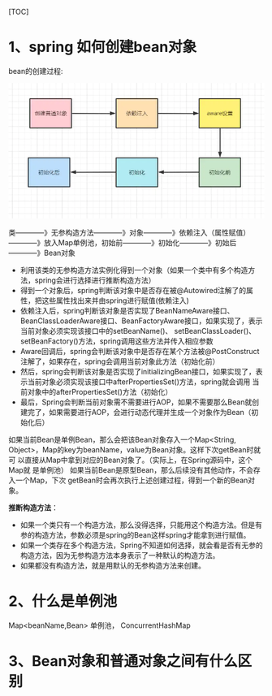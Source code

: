 [TOC]

# 1、spring 如何创建bean对象

bean的创建过程:

![!img](https://raw.githubusercontent.com/lission/markdownPics/main/spring/bean%E7%9A%84%E5%88%9B%E5%BB%BA%E6%B5%81%E7%A8%8B.webp)

类————》无参构造方法————》对象————》依赖注入（属性赋值）————》放入Map单例池，初始前————》初始化————》初始后————》Bean对象

- 利用该类的无参构造方法实例化得到一个对象（如果一个类中有多个构造方法，spring会进行选择进行推断构造方法）
- 得到一个对象后，spring判断该对象中是否存在被@Autowired注解了的属性，把这些属性找出来并由spring进行赋值(依赖注入)
- 依赖注入后，spring判断该对象是否实现了BeanNameAware接口、BeanClassLoaderAware接口、BeanFactoryAware接口，如果实现了，表示当前对象必须实现该接口中的setBeanName()、
setBeanClassLoader()、setBeanFactory()方法，spring调用这些方法并传入相应参数
- Aware回调后，spring会判断该对象中是否存在某个方法被@PostConstruct注解了，如果存在，spring会调用当前对象此方法（初始化前）
- 然后，spring会判断该对象是否实现了initializingBean接口，如果实现了，表示当前对象必须实现该接口中afterPropertiesSet()方法，spring就会调用
当前对象中的afterPropertiesSet()方法（初始化）
- 最后，Spring会判断当前对象需不需要进行AOP，如果不需要那么Bean就创建完了，如果需要进行AOP，会进行动态代理并生成一个对象作为Bean（初始化后）

如果当前Bean是单例Bean，那么会把该Bean对象存入一个Map<String, Object>，Map的key为beanName，value为Bean对象。这样下次getBean时就可 以直接从Map中拿到对应的Bean对象了。（实际上，在Spring源码中，这个Map就 是单例池）
如果当前Bean是原型Bean，那么后续没有其他动作，不会存入一个Map，下次 getBean时会再次执行上述创建过程，得到一个新的Bean对象。


**推断构造方法**：
- 如果一个类只有一个构造方法，那么没得选择，只能用这个构造方法。但是有参的构造方法，参数必须是spring的Bean这样spring才能拿到进行赋值。
- 如果一个类存在多个构造方法，Spring不知道如何选择，就会看是否有无参的构造方法，因为无参构造方法本身表示了一种默认的构造方法。
- 如果都没有构造方法，就是用默认的无参构造方法来创建。


# 2、什么是单例池
Map<beanName,Bean> 单例池， ConcurrentHashMap

# 3、Bean对象和普通对象之间有什么区别


